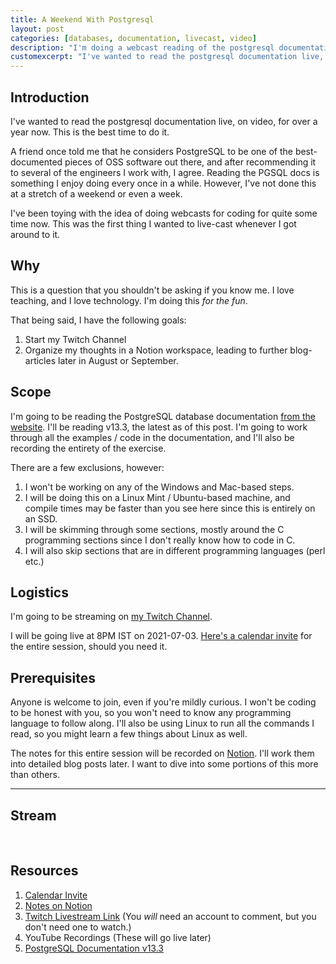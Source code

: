 ```yaml
---
title: A Weekend With Postgresql
layout: post
categories: [databases, documentation, livecast, video]
description: "I'm doing a webcast reading of the postgresql documentation."
customexcerpt: "I've wanted to read the postgresql documentation live, on video, for over a year now. This is the best time to do it."
---
```


## Introduction

I've wanted to read the postgresql documentation live, on video, for over a
year now. This is the best time to do it.

A friend once told me that he considers PostgreSQL to be one of the
best-documented pieces of OSS software out there, and after recommending it to
several of the engineers I work with, I agree. Reading the PGSQL docs is
something I enjoy doing every once in a while. However, I've not done this at a
stretch of a weekend or even a week.

I've been toying with the idea of doing webcasts for coding for quite some time
now. This was the first thing I wanted to live-cast whenever I got around to
it.

## Why

This is a question that you shouldn't be asking if you know me. I love teaching, and I love technology. I'm doing this *for the fun*.

That being said, I have the following goals:

1. Start my Twitch Channel
2. Organize my thoughts in a Notion workspace, leading to further blog-articles later in August or September.

## Scope

I'm going to be reading the PostgreSQL database documentation
[from the website](https://www.postgresql.org/docs/13/index.html).
I'll be reading v13.3, the latest as of this post. I'm going to work through
all the examples / code in the documentation, and I'll also be recording the
entirety of the exercise.

There are a few exclusions, however:

1. I won't be working on any of the Windows and Mac-based steps.
2. I will be doing this on a Linux Mint / Ubuntu-based machine, and compile times may be faster than you see here since this is entirely on an SSD.
3. I will be skimming through some sections, mostly around the C programming
   sections since I don't really know how to code in C.
4. I will also skip sections that are in different programming languages (perl etc.)

## Logistics

I'm going to be streaming on [my Twitch Channel](https://twitch.tv/stonecharioteer).

I will be going live at 8PM IST on 2021-07-03.
[Here's a calendar invite](https://dateful.com/eventlink/5564772587)
for the entire session, should you need it.

## Prerequisites

Anyone is welcome to join, even if you're mildly curious. I won't be coding to
be honest with you, so you won't need to know any programming language to
follow along. I'll also be using Linux to run all the commands I read, so you
might learn a few things about Linux as well.

The notes for this entire session will be recorded on [Notion](https://www.notion.so/A-Weekend-With-PostgreSQL-68b98f680d8c4cbdb0f80fb99223c742). I'll work them
into detailed blog posts later. I want to dive into some portions of this more
than others.

----

## Stream

<br />

<div id="twitch-embed"></div>

<script src="https://embed.twitch.tv/embed/v1.js"></script>

<script type="text/javascript">
  new Twitch.Embed("twitch-embed", {
    width: 700,
    height: 480,
    channel: "stonecharioteer",
  });
</script>

## Resources

1. [Calendar Invite](https://dateful.com/eventlink/5564772587)
2. [Notes on Notion](https://www.notion.so/A-Weekend-With-PostgreSQL-68b98f680d8c4cbdb0f80fb99223c742)
3. [Twitch Livestream Link](https://twitch.tv/u/stonecharioteer) (You *will* need an account to comment, but you don't need one to watch.)
4. YouTube Recordings (These will go live later)
5. [PostgreSQL Documentation v13.3](https://www.postgresql.org/docs/13/index.html)
